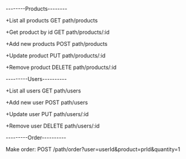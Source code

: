 --------Products--------

+List all products
GET path/products

+Get product by id
GET path/products/:id

+Add new products
POST path/products

+Update product
PUT path/products/:id

+Remove product
DELETE path/products/:id

---------Users----------

+List all users
GET path/users

+Add new user
POST path/users

+Update user
PUT path/users/:id

+Remove user
DELETE path/users/:id

---------Order----------

Make order:
POST /path/order?user=userId&product=prId&quantity=1


